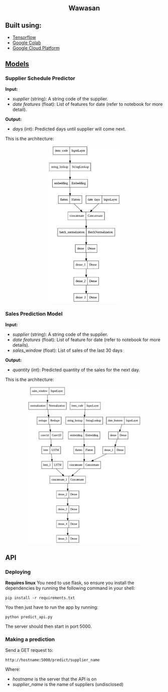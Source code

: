 <h2 align="center">Wawasan</h2>

## Built using:
- [Tensorflow](https://www.tensorflow.org/)
- [Google Colab](https://colab.research.google.com/)
- [Google Cloud Platform](https://cloud.google.com/)

## [Models](ml_modelling/models)

### Supplier Schedule Predictor
**Input:**
- *supplier* (string): A string code of the supplier.
- *date features* (float): List of features for date (refer to notebook for more detail).

**Output:**
- *days* (int): Predicted days until supplier will come next.

This is the architecture:
<p align="center">
    <img src="images/supplier_schedule_architecture.png" alt="Prediction architecture" height="500">
</p>

### Sales Prediction Model
**Input:**
- *supplier* (string): A string code of the supplier.
- *date features* (float): List of feature for date (refer to notebook for more details).
- *sales_window* (float): List of sales of the last 30 days

**Output:**
  - *quantity* (int): Predicted quantity of the sales for the next day.

  This is the architecture:
  <p align="center">
  <img src="images/sales_prediction_architecture.png" alt="Sales architecture" height="500">
  </p>

## API
### Deploying

**Requires linux**
You need to use flask, so ensure you install the dependencies by running the following command in your shell:
```
pip install -r requirements.txt
```

You then just have to run the app by running:
```
python predict_api.py
```

The server should then start in port 5000.

### Making a prediction
Send a GET request to:
```
http://hostname:5000/predict/supplier_name
```
Where:
- *hostname* is the server that the API is on
- *supplier_name* is the name of suppliers (undisclosed)
